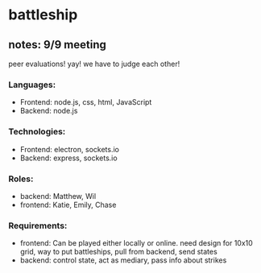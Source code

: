 # battleship
## notes: 9/9 meeting
peer evaluations! yay! we have to judge each other!
### Languages:
- Frontend: node.js, css, html, JavaScript
- Backend: node.js
### Technologies:
- Frontend: electron, sockets.io
- Backend: express, sockets.io
### Roles:
- backend: Matthew, Wil
- frontend: Katie, Emily, Chase
### Requirements:
- frontend: Can be played either locally or online. need design for 10x10 grid, way to put battleships, pull from backend, send states
- backend: control state, act as mediary, pass info about strikes
